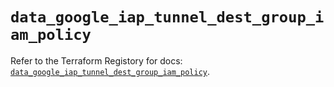 # `data_google_iap_tunnel_dest_group_iam_policy`

Refer to the Terraform Registory for docs: [`data_google_iap_tunnel_dest_group_iam_policy`](https://registry.terraform.io/providers/hashicorp/google-beta/5.21.0/docs/data-sources/google_iap_tunnel_dest_group_iam_policy).

